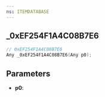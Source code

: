 ```yaml
---
ns: ITEMDATABASE
---
```

## _0xEF254F1A4C08B7E6

```c
// 0xEF254F1A4C08B7E6
Any _0xEF254F1A4C08B7E6(Any p0);
```

## Parameters
* **p0**:
